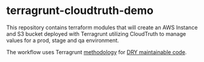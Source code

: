 # terragrunt-cloudtruth-demo
This repository contains terraform modules that will create an AWS Instance and S3 bucket deployed with Terragrunt utilizing CloudTruth to manage values for a prod, stage and qa environment.

The workflow uses Terragrunt [methodology](https://terragrunt.gruntwork.io/docs/getting-started/quick-start/#promote-immutable-versioned-terraform-modules-across-environments) for [DRY maintainable code](https://blog.gruntwork.io/terragrunt-how-to-keep-your-terraform-code-dry-and-maintainable-f61ae06959d8).



